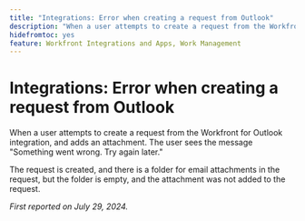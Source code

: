 ```yaml
---
title: "Integrations: Error when creating a request from Outlook"
description: "When a user attempts to create a request from the Workfront for Outlook integration, and adds an attachment. The user sees the message "Something went wrong. Try again later.""
hidefromtoc: yes
feature: Workfront Integrations and Apps, Work Management
---
```


# Integrations: Error when creating a request from Outlook

When a user attempts to create a request from the Workfront for Outlook integration, and adds an attachment. The user sees the message "Something went wrong. Try again later."

The request is created, and there is a folder for email attachments in the request, but the folder is empty, and the attachment was not added to the request.

_First reported on July 29, 2024._
